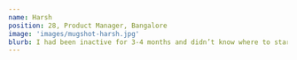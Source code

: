 ```yaml
---
name: Harsh
position: 28, Product Manager, Bangalore
image: 'images/mugshot-harsh.jpg'
blurb: I had been inactive for 3-4 months and didn’t know where to start. I joined Yenesika’s class and it has helped me with building a discipline, helped with the ever so agonising back pain and energising me for the day at work. Thanks a lot.
---
```

